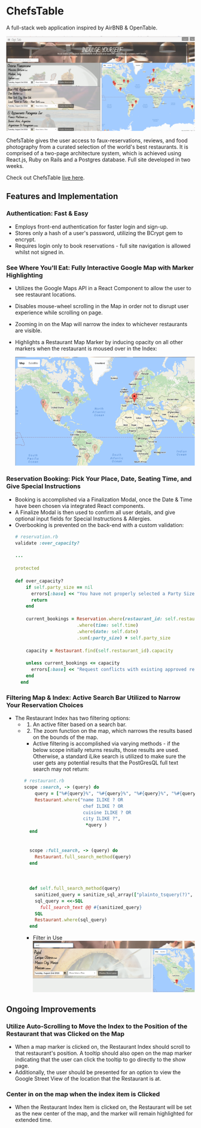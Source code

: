 # ChefsTable
A full-stack web application inspired by AirBNB & OpenTable.

![splash](./docs/screenshots/splash.png)

ChefsTable gives the user access to faux-reservations, reviews, and food photography from a curated selection of the world's best restaurants. It is comprised of a two-page architecture system, which is achieved using React.js, Ruby on Rails and a Postgres database. Full site developed in two weeks.

Check out ChefsTable [live here][production].

[production]: https://chefstable.herokuapp.com/#/?_k=tu368m

## Features and Implementation


### Authentication: Fast & Easy
- Employs front-end authentication for faster login and sign-up.
- Stores only a hash of a user's password, utilizing the BCrypt gem to encrypt.
- Requires login only to book reservations - full site navigation is allowed whilst not signed in.

### See Where You'll Eat: Fully Interactive Google Map with Marker Highlighting

- Utilizes the Google Maps API in a React Component to allow the user to see restaurant locations.
- Disables mouse-wheel scrolling in the Map in order not to disrupt user experience while scrolling on page.
- Zooming in on the Map will narrow the index to whichever restaurants are visible.
- Highlights a Restaurant Map Marker by inducing opacity on all other markers when the restaurant is moused over in the Index:

  ![highlighted-marker](./docs/screenshots/highlighted-marker.png)


### Reservation Booking: Pick Your Place, Date, Seating Time, and Give Special Instructions
- Booking is accomplished via a Finalization Modal, once the Date & Time have been chosen via integrated React components.
- A Finalize Modal is then used to confirm all user details, and give optional input fields for Special Instructions & Allergies.
- Overbooking is prevented on the back-end with a custom validation:
    ```ruby
    # reservation.rb
    validate :over_capacity?

    ...

    protected

    def over_capacity?
        if self.party_size == nil
          errors[:base] << "You have not properly selected a Party Size for your reservation, please try again"
          return
        end
    
        current_bookings = Reservation.where(restaurant_id: self.restaurant_id)
                           .where(time: self.time)
                           .where(date: self.date)
                           .sum(:party_size) + self.party_size
    
        capacity = Restaurant.find(self.restaurant_id).capacity
    
        unless current_bookings <= capacity
          errors[:base] << "Request conflicts with existing approved request"
        end
      end
    ```

### Filtering Map & Index: Active Search Bar Utilized to Narrow Your Reservation Choices
- The Restaurant Index has two filtering options:
  - 1) An active filter based on a search bar.

  - 2) The zoom function on the map, which narrows the results based on the bounds of the map.
    - Active filtering is accomplished via varying methods - if the below scope initially returns results, those results are used. Otherwise, a standard iLike search is utilized to make sure the user gets any potential results that the PostGresQL full text search may not return:
    ```ruby
    # restaurant.rb
    scope :search, -> (query) do
        query = ["%#{query}%", "%#{query}%", "%#{query}%", "%#{query}%"]
        Restaurant.where("name ILIKE ? OR
                          chef ILIKE ? OR
                          cuisine ILIKE ? OR
                          city ILIKE ?",
                           *query )
      end
  
    
      scope :full_search, -> (query) do
        Restaurant.full_search_method(query)
      end
  
    
    
      def self.full_search_method(query)
        sanitized_query = sanitize_sql_array(["plainto_tsquery(?)", query])
        sql_query = <<-SQL
          full_search_text @@ #{sanitized_query}
        SQL
        Restaurant.where(sql_query)
      end
  
    ```
    - Filter in Use
    ![search-bar](./docs/screenshots/search-bar-in-action.png)


## Ongoing Improvements

### Utilize Auto-Scrolling to Move the Index to the Position of the Restaurant that was Clicked on the Map
  - When a map marker is clicked on, the Restaurant Index should scroll to that restaurant's position. A tooltip should also open on the map marker indicating that the user can click the tooltip to go directly to the show page.
  - Additionally, the user should be presented for an option to view the Google Street View of the location that the Restaurant is at.

### Center in on the map when the index item is Clicked
  - When the Restaurant Index Item is clicked  on, the Restaurant will be set as the new center of the map, and the marker will remain highlighted for extended time.
